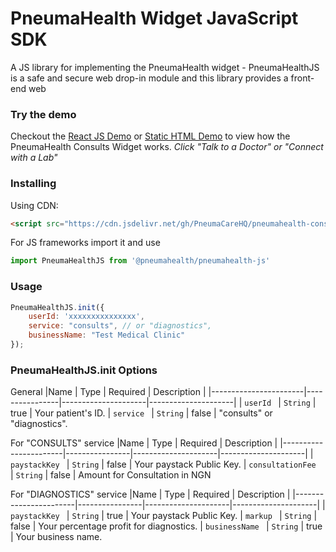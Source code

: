 # PneumaHealth Widget JavaScript SDK

A JS library for implementing the PneumaHealth widget - PneumaHealthJS is a safe and secure web drop-in module and this library provides a front-end web

### Try the demo
Checkout the [React JS Demo](https://codesandbox.io/s/pneumahealth-js-demo-yo832) or [Static HTML Demo](https://codesandbox.io/s/pneumahealth-js-html-demo-ihd3i) to view how the PneumaHealth Consults Widget works. *Click "Talk to a Doctor" or "Connect with a Lab"*

### Installing

Using CDN:
```html
<script src="https://cdn.jsdelivr.net/gh/PneumaCareHQ/pneumahealth-consults-js@1.0.4/dist/bundle.js"/>
```

For JS frameworks import it and use
```js
import PneumaHealthJS from '@pneumahealth/pneumahealth-js'
```

### Usage

```js
PneumaHealthJS.init({
    userId: 'xxxxxxxxxxxxxxx',
    service: "consults", // or "diagnostics",
    businessName: "Test Medical Clinic"
});
```


### PneumaHealthJS.init Options
General
|Name                   | Type           | Required            | Description         |
|-----------------------|----------------|---------------------|---------------------|
|  `userId `             | `String`       | true                | Your patient's ID.
|  `service `             | `String`       | false                | "consults" or "diagnostics".

For "CONSULTS" service
|Name                   | Type           | Required            | Description         |
|-----------------------|----------------|---------------------|---------------------|
|  `paystackKey `             | `String`       | false | Your paystack Public Key.
|  `consultationFee `             | `String`       | false | Amount for Consultation in NGN

For "DIAGNOSTICS" service
|Name                   | Type           | Required            | Description         |
|-----------------------|----------------|---------------------|---------------------|
|  `paystackKey `             | `String`       | true | Your paystack Public Key.
|  `markup `             | `String`       | false                | Your percentage profit for diagnostics.
|  `businessName `             | `String`       | true | Your business name.